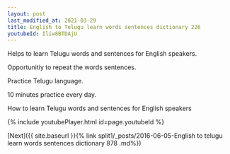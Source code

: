 ```yaml
---
layout: post
last_modified_at: 2021-03-29
title: English to Telugu learn words sentences dictionary 226 
youtubeId: Iliw8BTDAjU
---
```

 
 
Helps to learn Telugu words and sentences for English speakers.

Opportunitiy to repeat the words sentences. 

Practice Telugu language. 
 
10 minutes practice every day. 
 
How to learn Telugu words and sentences for English speakers 
 
{% include youtubePlayer.html id=page.youtubeId %}
 
 
[Next]({{ site.baseurl }}{% link  split1/_posts/2016-06-05-English to telugu learn words sentences dictionary 878 .md%})
 

